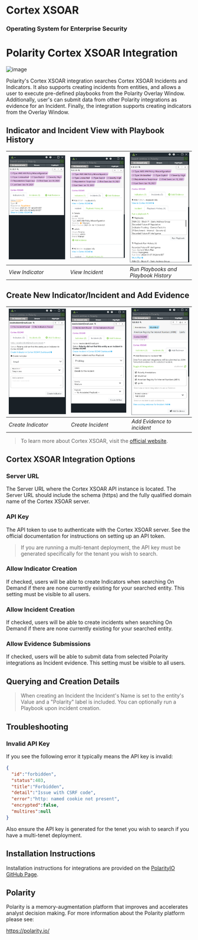 # Cortex XSOAR
### Operating System for Enterprise Security

# Polarity Cortex XSOAR Integration

![image](https://img.shields.io/badge/status-beta-green.svg)

Polarity's Cortex XSOAR integration searches Cortex XSOAR Incidents and Indicators.  It also supports creating incidents from entities, and allows a user to execute pre-defined playbooks from the Polarity Overlay Window.  Additionally, user's can submit data from other Polarity integrations as evidence for an Incident.  Finally, the integration supports creating indicators from the Overlay Window.


## Indicator and Incident View with Playbook History
| ![](assets/indicator.png) | ![](assets/incident.png) | ![](assets/playbook.png)             |
|---------------------------|--------------------------|--------------------------------------|
| *View Indicator*          | *View Incident*          | *Run Playbooks and Playbook History* |     

## Create New Indicator/Incident and Add Evidence
| ![](assets/create_indicator.png) | ![](assets/create_incident.png) | ![](assets/add_evidence.png) |
|----------------------------------|---------------------------------|------------------------------|
| *Create Indicator*               | *Create Incident*               | *Add Evidence to incident*   |     


> To learn more about Cortex XSOAR, visit the [official website](https://register.paloaltonetworks.com/introducingcortexxsoar).


## Cortex XSOAR Integration Options

### Server URL

The Server URL where the Cortex XSOAR API instance is located.  The Server URL should include the schema (https) and the fully qualified domain name of the Cortex XSOAR server.

### API Key

The API token to use to authenticate with the Cortex XSOAR server.  See the official documentation for instructions on setting up an API token. 

> If you are running a multi-tenant deployment, the API key must be generated specifically for the tenant you wish to search. 

### Allow Indicator Creation

If checked, users will be able to create Indicators when searching On Demand if there are none currently existing for your searched entity. This setting must be visible to all users.

### Allow Incident Creation

If checked, users will be able to create incidents when searching On Demand if there are none currently existing for your searched entity.

### Allow Evidence Submissions

If checked, users will be able to submit data from selected Polarity integrations as Incident evidence.  This setting must be visible to all users.

## Querying and Creation Details

> When creating an Incident the Incident's Name is set to the entity's Value and a "Polarity" label is included.  You can optionally run a Playbook upon incident creation.

## Troubleshooting

### Invalid API Key

If you see the following error it typically means the API key is invalid:

```json
{
  "id":"forbidden",
  "status":403,
  "title":"Forbidden",
  "detail":"Issue with CSRF code",
  "error":"http: named cookie not present",
  "encrypted":false,
  "multires":null
}
```

Also ensure the API key is generated for the tenet you wish to search if you have a multi-tenet deployment.

## Installation Instructions

Installation instructions for integrations are provided on the [PolarityIO GitHub Page](https://polarityio.github.io/).


## Polarity

Polarity is a memory-augmentation platform that improves and accelerates analyst decision making.  For more information about the Polarity platform please see:

https://polarity.io/
